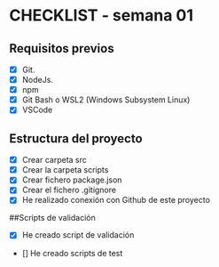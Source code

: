 # CHECKLIST - semana 01

## Requisitos previos

- [x] Git.
- [x] NodeJs.
- [x] npm
- [x] Git Bash o WSL2 (Windows Subsystem Linux)
- [x] VSCode

## Estructura del proyecto

- [x] Crear carpeta src
- [x] Crear la carpeta scripts
- [x] Crear fichero package.json
- [x] Crear el fichero .gitignore
- [x] He realizado conexión con Github de este proyecto

##Scripts de validación

- [x] He creado script de validación
- [] He creado scripts de test 
